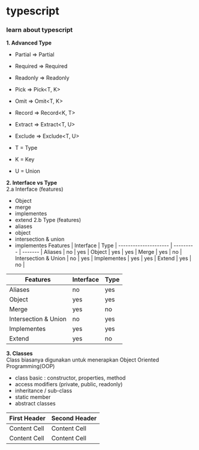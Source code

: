 # typescript
### learn about typescript

**1. Advanced Type**
- Partial   =>  Partial<T>
- Required  =>  Required<T>
- Readonly  =>  Readonly<T>
- Pick      =>  Pick<T, K>
- Omit      =>  Omit<T, K>
- Record    =>  Record<K, T>
- Extract   =>  Extract<T, U> 
- Exclude   =>  Exclude<T, U>

- T = Type
- K = Key
- U = Union


**2. Interface vs Type** <br />
2.a Interface (features)
   - Object
   - merge
   - implementes
   - extend
2.b Type (features)
   - aliases
   - object
   - intersection & union
   - implementes
Features              | Interface | Type    |
--------------------- | --------- | ------- |
Aliases               | no        | yes     |
Object                | yes       | yes     |
Merge                 | yes       | no      | 
Intersection & Union  | no        | yes     |
Implementes           | yes       | yes     | 
Extend                | yes       | no      | 

Features  | Interface | Type  
------------- | ------------- | ------------- 
Aliases  | no  | yes  
Object  | yes  | yes
Merge  | yes  | no
Intersection & Union  | no  | yes
Implementes  | yes  | yes
Extend  | yes  | no

**3. Classes** <br />
   Class biasanya digunakan untuk menerapkan Object Oriented Programming(OOP)
- class basic : constructor, properties, method
- access modifiers (private, public, readonly)
- inheritance / sub-class
- static member
- abstract classes

First Header  | Second Header
------------- | -------------
Content Cell  | Content Cell
Content Cell  | Content Cell